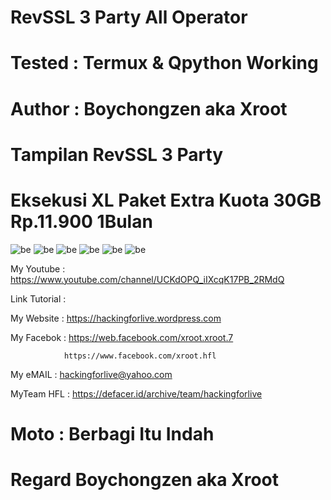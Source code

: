 # RevSSL 3 Party All Operator

# Tested : Termux & Qpython Working

# Author : Boychongzen aka Xroot

# Tampilan RevSSL 3 Party
# Eksekusi XL Paket Extra Kuota 30GB Rp.11.900 1Bulan
![be](https://raw.githubusercontent.com/boychongzen18/RevSSL-Android/master/kipli.jpg)
![be](https://raw.githubusercontent.com/boychongzen18/RevSSL-Android/master/config.jpg)
![be](https://raw.githubusercontent.com/boychongzen18/RevSSL-Android/master/RevSSL0.jpg)
![be](https://raw.githubusercontent.com/boychongzen18/RevSSL-Android/master/python.jpg)
![be](https://raw.githubusercontent.com/boychongzen18/RevSSL-Android/master/popon1.jpg)
![be](https://raw.githubusercontent.com/boychongzen18/RevSSL-Android/master/tv1.jpg)

My Youtube    : https://www.youtube.com/channel/UCKdOPQ_iIXcqK17PB_2RMdQ

Link Tutorial : 

My Website    : https://hackingforlive.wordpress.com

My Facebok    : https://web.facebook.com/xroot.xroot.7

                https://www.facebook.com/xroot.hfl

My eMAIL      : hackingforlive@yahoo.com

MyTeam HFL    : https://defacer.id/archive/team/hackingforlive

# Moto : Berbagi Itu Indah

# Regard Boychongzen aka Xroot

